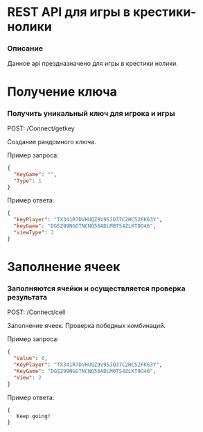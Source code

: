 # REST API для игры в крестики-нолики

### Описание

Данное api прездназначено для игры в крестики нолики.

# Получение ключа

### Получить уникальный ключ для игрока и игры

POST: /Connect/getkey

Создание рандомного ключа.

Пример запроса:
```json
{
  "KeyGame": "",
  "Type": 1
}
```
Пример ответа:
```json
{
  "keyPlayer": "TX341R7DVHUQZ9V9SJO37C2HC52FK63Y",
  "keyGame": "DGSZ99NGGTNCNQ56ADLM0TS4ZLKT9O46",
  "viewType": 2
}
```
# Заполнение ячеек

### Заполняются ячейки и осуществляется проверка результата

POST: /Connect/cell

Заполнение ячеек. Проверка победных комбинаций.

Пример запроса:
```json
{
  "Value": 0,
  "KeyPlayer": "TX341R7DVHUQZ9V9SJO37C2HC52FK63Y",
  "KeyGame": "DGSZ99NGGTNCNQ56ADLM0TS4ZLKT9O46",
  "View": 2
}
```
Пример ответа:
```
{
   Keep going!
}
```

